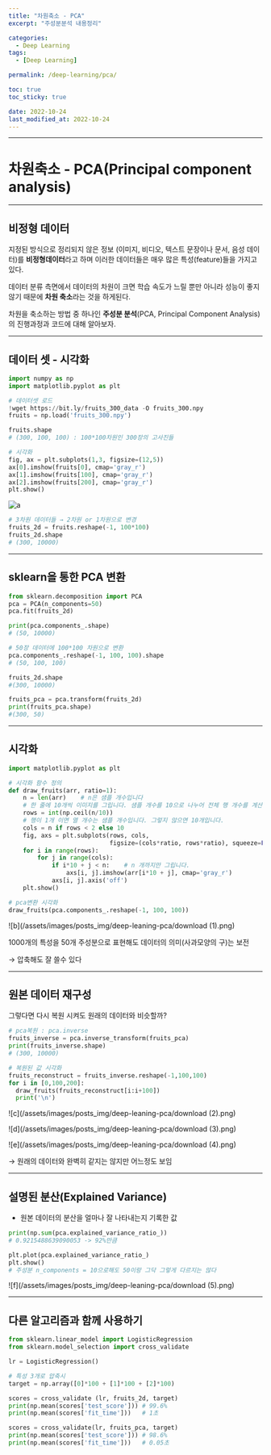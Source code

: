 ```yaml
---
title: "차원축소 - PCA"
excerpt: "주성분분석 내용정리"

categories:
  - Deep Learning
tags:
  - [Deep Learning]

permalink: /deep-learning/pca/

toc: true
toc_sticky: true

date: 2022-10-24
last_modified_at: 2022-10-24
---
```


---

# 차원축소 - PCA(Principal component analysis)

---

## 비정형 데이터

지정된 방식으로 정리되지 않은 정보 (이미지, 비디오, 텍스트 문장이나 문서, 음성 데이터)를 **비정형데이터**라고 하며 이러한 데이터들은 매우 많은 특성(feature)들을 가지고 있다.

데이터 분류 측면에서 데이터의 차원이 크면 학습 속도가 느릴 뿐만 아니라 성능이 좋지 않기 때문에 **차원 축소**라는 것을 하게된다.

차원을 축소하는 방법 중 하나인 **주성분 분석**(PCA, Principal Component Analysis)의 진행과정과 코드에 대해 알아보자.

---

## 데이터 셋 - 시각화

```python
import numpy as np
import matplotlib.pyplot as plt

# 데이터셋 로드
!wget https://bit.ly/fruits_300_data -O fruits_300.npy
fruits = np.load('fruits_300.npy')

fruits.shape
# (300, 100, 100) : 100*100차원인 300장의 고사진들

# 시각화
fig, ax = plt.subplots(1,3, figsize=(12,5))
ax[0].imshow(fruits[0], cmap='gray_r')
ax[1].imshow(fruits[100], cmap='gray_r')
ax[2].imshow(fruits[200], cmap='gray_r')
plt.show()
```

![a](/assets/images/posts_img/deep-leaning-pca/download.png)

```python
# 3차원 데이터들 → 2차원 or 1차원으로 변경
fruits_2d = fruits.reshape(-1, 100*100)
fruits_2d.shape
# (300, 10000)
```
---

## sklearn을 통한 PCA 변환

```python
from sklearn.decomposition import PCA
pca = PCA(n_components=50)
pca.fit(fruits_2d)

print(pca.components_.shape)
# (50, 10000)

# 50장 데이터에 100*100 차원으로 변환
pca.components_.reshape(-1, 100, 100).shape
# (50, 100, 100)

fruits_2d.shape
#(300, 10000)

fruits_pca = pca.transform(fruits_2d)
print(fruits_pca.shape)
#(300, 50)
```

---

## 시각화

```python
import matplotlib.pyplot as plt

# 시각화 함수 정의
def draw_fruits(arr, ratio=1):
    n = len(arr)    # n은 샘플 개수입니다
    # 한 줄에 10개씩 이미지를 그립니다. 샘플 개수를 10으로 나누어 전체 행 개수를 계산합니다. 
    rows = int(np.ceil(n/10))
    # 행이 1개 이면 열 개수는 샘플 개수입니다. 그렇지 않으면 10개입니다.
    cols = n if rows < 2 else 10
    fig, axs = plt.subplots(rows, cols, 
                            figsize=(cols*ratio, rows*ratio), squeeze=False)
    for i in range(rows):
        for j in range(cols):
            if i*10 + j < n:    # n 개까지만 그립니다.
                axs[i, j].imshow(arr[i*10 + j], cmap='gray_r')
            axs[i, j].axis('off')
    plt.show()

# pca변환 시각화
draw_fruits(pca.components_.reshape(-1, 100, 100))
```

![b](/assets/images/posts_img/deep-leaning-pca/download (1).png)

1000개의 특성을 50개 주성분으로 표현해도 데이터의 의미(사과모양의 구)는 보전

→ 압축해도 잘 쓸수 있다

---

## 원본 데이터 재구성

그렇다면 다시 복원 시켜도 원래의 데이터와 비슷할까?

```python
# pca복원 : pca.inverse
fruits_inverse = pca.inverse_transform(fruits_pca)
print(fruits_inverse.shape)
# (300, 10000)

# 복원된 값 시각화
fruits_reconstruct = fruits_inverse.reshape(-1,100,100)
for i in [0,100,200]:
  draw_fruits(fruits_reconstruct[i:i+100])
  print('\n')
```

![c](/assets/images/posts_img/deep-leaning-pca/download (2).png)

![d](/assets/images/posts_img/deep-leaning-pca/download (3).png)

![e](/assets/images/posts_img/deep-leaning-pca/download (4).png)

→ 원래의 데이터와 완벽히 같지는 않지만 어느정도 보임

---

## 설명된 분산(Explained Variance)

- 원본 데이터의 분산을 얼마나 잘 나타내는지 기록한 값

```python
print(np.sum(pca.explained_variance_ratio_))
# 0.9215488639090053 -> 92%만큼

plt.plot(pca.explained_variance_ratio_)
plt.show()
# 주성분 n_components = 10으로해도 50이랑 그닥 그렇게 다르지는 않다
```

![f](/assets/images/posts_img/deep-leaning-pca/download (5).png)

---

## 다른 알고리즘과 함께 사용하기

```python
from sklearn.linear_model import LogisticRegression
from sklearn.model_selection import cross_validate

lr = LogisticRegression()

# 특성 3개로 압축시
target = np.array([0]*100 + [1]*100 + [2]*100)

scores = cross_validate (lr, fruits_2d, target)
print(np.mean(scores['test_score'])) # 99.6%
print(np.mean(scores['fit_time']))   # 1초

scores = cross_validate(lr, fruits_pca, target)
print(np.mean(scores['test_score'])) # 98.6%
print(np.mean(scores['fit_time']))   # 0.05초

```
